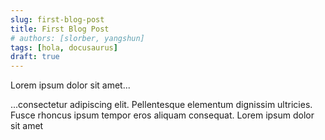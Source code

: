 ```yaml
---
slug: first-blog-post
title: First Blog Post
# authors: [slorber, yangshun]
tags: [hola, docusaurus]
draft: true
---
```


Lorem ipsum dolor sit amet...

<!-- truncate -->

...consectetur adipiscing elit. Pellentesque elementum dignissim ultricies. Fusce rhoncus ipsum tempor eros aliquam consequat. Lorem ipsum dolor sit amet
